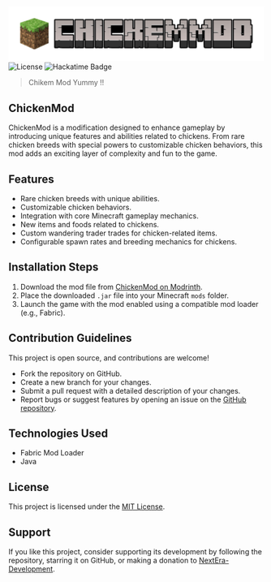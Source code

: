 
 ![CHICKEMMOD.png](src/main/resources/assets/CHICKEMMOD.png)
![License](https://img.shields.io/badge/license-MIT-blue)   ![Hackatime Badge](https://hackatime-badge.hackclub.com/U0894AG5K1C/ChickenMod)
> Chikem Mod Yummy !!

## ChickenMod
ChickenMod is a modification designed to enhance gameplay by introducing unique features and abilities related to chickens. From rare chicken breeds with special powers to customizable chicken behaviors, this mod adds an exciting layer of complexity and fun to the game.

## Features

- Rare chicken breeds with unique abilities.
- Customizable chicken behaviors.
- Integration with core Minecraft gameplay mechanics.
- New items and foods related to chickens.
- Custom wandering trader trades for chicken-related items.
- Configurable spawn rates and breeding mechanics for chickens.

## Installation Steps

1. Download the mod file from [ChickenMod on Modrinth](https://modrinth.com/project/chikem-mod).
2. Place the downloaded `.jar` file into your Minecraft `mods` folder.
3. Launch the game with the mod enabled using a compatible mod loader (e.g., Fabric).

## Contribution Guidelines

This project is open source, and contributions are welcome!  
- Fork the repository on GitHub.
- Create a new branch for your changes.
- Submit a pull request with a detailed description of your changes.
- Report bugs or suggest features by opening an issue on the [GitHub repository](https://github.com/).

## Technologies Used

- Fabric Mod Loader
- Java

## License

This project is licensed under the [MIT License](LICENSE).

## Support

If you like this project, consider supporting its development by following the repository, starring it on GitHub, or making a donation to [NextEra-Development](https://github.com/NextEra-Development).